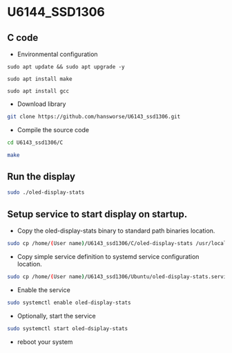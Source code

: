 # U6144_SSD1306

## C code
- Environmental configuration
```
sudo apt update && sudo apt upgrade -y
```
```
sudo apt install make
```
```
sudo apt install gcc
```
- Download library 
```bash
git clone https://github.com/hansworse/U6143_ssd1306.git
```
- Compile the source code 
```bash
cd U6143_ssd1306/C 
```
```bash
make 
```
## Run the display
```bash 
sudo ./oled-display-stats 
```

## Setup service to start display on startup.

- Copy the oled-display-stats binary to standard path binaries location.
```bash
sudo cp /home/(User name)/U6143_ssd1306/C/oled-display-stats /usr/local/sbin
```
- Copy simple service definition to systemd service configuration location.
```bash
sudo cp /home/(User name)/U6143_ssd1306/Ubuntu/oled-display-stats.service /etc/systemd/system
```
- Enable the service
```bash 
sudo systemctl enable oled-display-stats
```
- Optionally, start the service
```bash
sudo systemctl start oled-dsiplay-stats
```
- reboot your system


